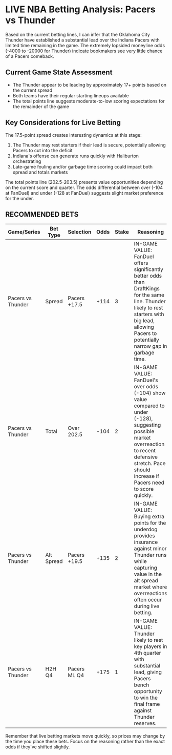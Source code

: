 # LIVE NBA Betting Analysis: Pacers vs Thunder

Based on the current betting lines, I can infer that the Oklahoma City Thunder have established a substantial lead over the Indiana Pacers with limited time remaining in the game. The extremely lopsided moneyline odds (-4000 to -20000 for Thunder) indicate bookmakers see very little chance of a Pacers comeback.

## Current Game State Assessment

- The Thunder appear to be leading by approximately 17+ points based on the current spread
- Both teams have their regular starting lineups available
- The total points line suggests moderate-to-low scoring expectations for the remainder of the game

## Key Considerations for Live Betting

The 17.5-point spread creates interesting dynamics at this stage:
1. The Thunder may rest starters if their lead is secure, potentially allowing Pacers to cut into the deficit
2. Indiana's offense can generate runs quickly with Haliburton orchestrating
3. Late-game fouling and/or garbage time scoring could impact both spread and totals markets

The total points line (202.5-203.5) presents value opportunities depending on the current score and quarter. The odds differential between over (-104 at FanDuel) and under (-128 at FanDuel) suggests slight market preference for the under.

## RECOMMENDED BETS

| Game/Series | Bet Type | Selection | Odds | Stake | Reasoning |
|-------------|----------|-----------|------|-------|-----------|
| Pacers vs Thunder | Spread | Pacers +17.5 | +114 | 3 | IN-GAME VALUE: FanDuel offers significantly better odds than DraftKings for the same line. Thunder likely to rest starters with big lead, allowing Pacers to potentially narrow gap in garbage time. |
| Pacers vs Thunder | Total | Over 202.5 | -104 | 2 | IN-GAME VALUE: FanDuel's over odds (-104) show value compared to under (-128), suggesting possible market overreaction to recent defensive stretch. Pace should increase if Pacers need to score quickly. |
| Pacers vs Thunder | Alt Spread | Pacers +19.5 | +135 | 2 | IN-GAME VALUE: Buying extra points for the underdog provides insurance against minor Thunder runs while capturing value in the alt spread market where overreactions often occur during live betting. |
| Pacers vs Thunder | H2H Q4 | Pacers ML Q4 | +175 | 1 | IN-GAME VALUE: Thunder likely to rest key players in 4th quarter with substantial lead, giving Pacers bench opportunity to win the final frame against Thunder reserves. |

Remember that live betting markets move quickly, so prices may change by the time you place these bets. Focus on the reasoning rather than the exact odds if they've shifted slightly.